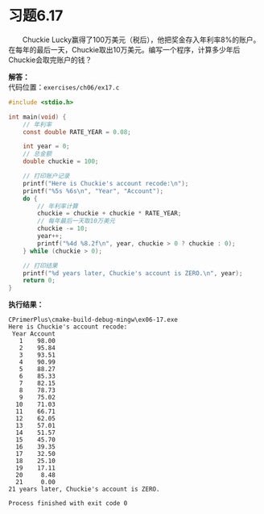 # 习题6.17

&emsp;&emsp;Chuckie Lucky赢得了100万美元（税后），他把奖金存入年利率8%的账户。在每年的最后一天，Chuckie取出10万美元。编写一个程序，计算多少年后Chuckie会取完账户的钱？

**解答：**  
代码位置：`exercises/ch06/ex17.c`
```c
#include <stdio.h>

int main(void) {
    // 年利率
    const double RATE_YEAR = 0.08;

    int year = 0;
    // 总金额
    double chuckie = 100;

    // 打印账户记录
    printf("Here is Chuckie's account recode:\n");
    printf("%5s %6s\n", "Year", "Account");
    do {
        // 年利率计算
        chuckie = chuckie + chuckie * RATE_YEAR;
        // 每年最后一天取10万美元
        chuckie -= 10;
        year++;
        printf("%4d %8.2f\n", year, chuckie > 0 ? chuckie : 0);
    } while (chuckie > 0);

    // 打印结果
    printf("%d years later, Chuckie's account is ZERO.\n", year);
    return 0;
}
```

**执行结果：**
```
CPrimerPlus\cmake-build-debug-mingw\ex06-17.exe
Here is Chuckie's account recode:
 Year Account
   1    98.00
   2    95.84
   3    93.51
   4    90.99
   5    88.27
   6    85.33
   7    82.15
   8    78.73
   9    75.02
  10    71.03
  11    66.71
  12    62.05
  13    57.01
  14    51.57
  15    45.70
  16    39.35
  17    32.50
  18    25.10
  19    17.11
  20     8.48
  21     0.00
21 years later, Chuckie's account is ZERO.

Process finished with exit code 0
```